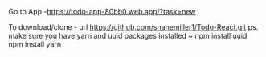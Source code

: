 Go to App -https://todo-app-80bb0.web.app/?task=new

To download/clone - url https://github.com/shanemiller1/Todo-React.git
ps.
make sure you have yarn and uuid packages installed ~
npm install uuid
npm install yarn
